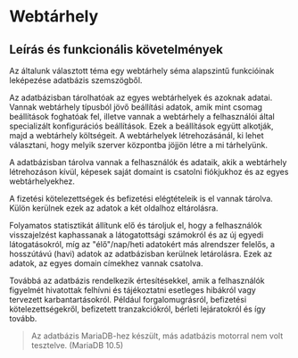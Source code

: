# Webtárhely

## Leírás és funkcionális követelmények

Az általunk választott téma egy webtárhely séma alapszintű funkcióinak leképezése adatbázis szemszögből.

Az adatbázisban tárolhatóak az egyes webtárhelyek és azoknak adatai. Vannak webtárhely típusból jövő beállítási adatok, amik mint csomag beállítások foghatóak fel, illetve vannak a webtárhely a felhasználói által specializált konfigurációs beállítások. Ezek a beállítások együtt alkotják, majd a webtárhely költségeit. A webtárhelyek létrehozásánál, ki lehet választani, hogy melyik szerver központba jöjjön létre a mi tárhelyünk.

A adatbázisban tárolva vannak a felhasználók és adataik, akik a webtárhely létrehozáson kívül, képesek saját domaint is csatolni fiókjukhoz és az egyes webtárhelyekhez.

A fizetési kötelezettségek és befizetési elégtételeik is el vannak tárolva. Külön kerülnek ezek az adatok a két oldalhoz eltárolásra.

Folyamatos statisztikát állítunk elő és tároljuk el, hogy a felhasználók visszajelzést kaphassanak a látogatottsági számokról és az új egyedi látogatásokról, míg az "élő"/nap/heti adatokért más alrendszer felelős, a hosszútávú (havi) adatok az adatbázisban kerülnek letárolásra. Ezek az adatok, az egyes domain címekhez vannak csatolva.

Továbbá az adatbázis rendelkezik értesítésekkel, amik a felhasználók figyelmét hivatottak felhívni és tájékoztatni esetleges hibákról vagy tervezett karbantartásokról. Például forgalomugrásról, befizetési kötelezettségekről, befizetett tranzakciókról, bérleti lejáratokról és így tovább.

> Az adatbázis MariaDB-hez készült, más adatbázis motorral nem volt tesztelve. (MariaDB 10.5)

<div class="page-break"></div>
